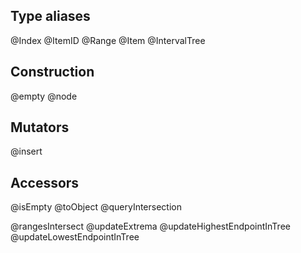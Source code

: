 ## Type aliases
@Index
@ItemID
@Range
@Item
@IntervalTree

## Construction
@empty
@node

## Mutators
@insert

## Accessors
@isEmpty
@toObject
@queryIntersection

@rangesIntersect
@updateExtrema
@updateHighestEndpointInTree
@updateLowestEndpointInTree


